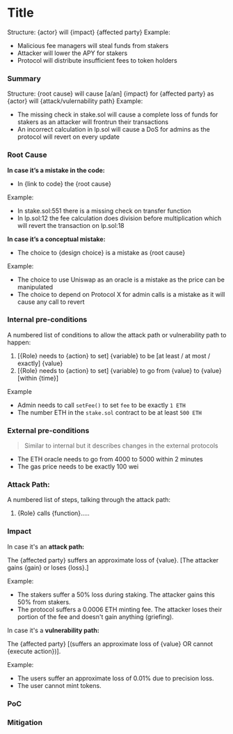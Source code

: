 # Title
Structure: {actor} will {impact} {affected party}
Example:
- Malicious fee managers will steal funds from stakers
- Attacker will lower the APY for stakers
- Protocol will distribute insufficient fees to token holders

### Summary
Structure: {root cause} will cause [a/an] {impact} for {affected party} as {actor} will {attack/vulernability path}
Example:
- The missing check in stake.sol will cause a complete loss of funds for stakers as an attacker will frontrun their transactions
- An incorrect calculation in lp.sol will cause a DoS for admins as the protocol will revert on every update

### Root Cause

__In case it’s a mistake in the code:__
- In {link to code} the {root cause}

Example:
- In stake.sol:551 there is a missing check on transfer function
- In lp.sol:12 the fee calculation does division before multiplication which will revert the transaction on lp.sol:18

__In case it’s a conceptual mistake:__
- The choice to {design choice} is a mistake as {root cause}

Example:
- The choice to use Uniswap as an oracle is a mistake as the price can be manipulated
- The choice to depend on Protocol X for admin calls is a mistake as it will cause any call to revert

### Internal pre-conditions

A numbered list of conditions to allow the attack path or vulnerability path to happen:
1. [{Role} needs to {action} to set] {variable} to be [at least / at most / exactly] {value}
2. [{Role} needs to {action} to set] {variable} to go from {value} to {value} [within {time}]

Example
- Admin needs to call `setFee()` to set `fee` to be exactly `1 ETH`
- The number ETH in the `stake.sol` contract to be at least `500 ETH`

### External pre-conditions

> Similar to internal but it describes changes in the external protocols

- The ETH oracle needs to go from 4000 to 5000 within 2 minutes
- The gas price needs to be exactly 100 wei

### Attack Path:

A numbered list of steps, talking through the attack path:
1. {Role} calls {function}.....

### Impact
In case it's an __attack path:__

The {affected party} suffers an approximate loss of {value}. [The attacker gains {gain} or loses {loss}.]

Example:
- The stakers suffer a 50% loss during staking. The attacker gains this 50% from stakers.
- The protocol suffers a 0.0006 ETH minting fee. The attacker loses their portion of the fee and doesn't gain anything (griefing).

In case it's a __vulnerability path:__

The {affected party} [(suffers an  approximate loss of {value} OR cannot {execute action})].

Example:
- The users suffer an approximate loss of 0.01% due to precision loss.
- The user cannot mint tokens.

### PoC

### Mitigation